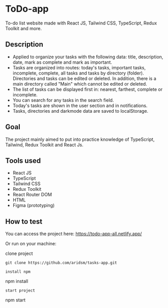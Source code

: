 # ToDo-app
To-do list website made with React JS, Tailwind CSS, TypeScript, Redux Toolkit and more.



## Description

- Applied to organize your tasks with the following data: title, description, date, mark as complete and mark as important.
- Tasks are organized into routes: today's tasks, important tasks, incomplete, complete, all tasks and tasks by directory (folder). Directories and tasks can be edited or deleted. In addition, there is a main directory called "Main" which cannot be edited or deleted.
- The list of tasks can be displayed first in: nearest, farthest, complete or incomplete.
- You can search for any tasks in the search field.
- Today's tasks are shown in the user section and in notifications.
- Tasks, directories and darkmode data are saved to localStorage.

## Goal

The project mainly aimed to put into practice knowledge of TypeScript, Tailwind, Redux Toolkit and React Js.

## Tools used

- React JS
- TypeScript
- Tailwind CSS
- Redux Toolkit
- React Router DOM
- HTML
- Figma (prototyping)

## How to test

You can access the project here: https://todo-app-all.netlify.app/

Or run on your machine:

clone project
```
git clone https://github.com/aridsm/tasks-app.git
```

```
install npm
```
npm install
```
start project
```
npm start
```

